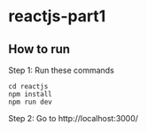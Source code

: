 # reactjs-part1

## How to run
Step 1: Run these commands
```
cd reactjs
npm install
npm run dev
```

Step 2: Go to http://localhost:3000/
